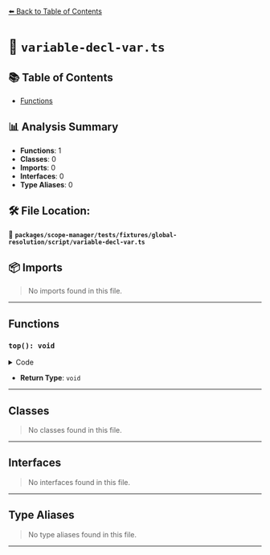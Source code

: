 [⬅️ Back to Table of Contents](../../../../../../index.md)

# 📄 `variable-decl-var.ts`

## 📚 Table of Contents

- [Functions](#functions)

## 📊 Analysis Summary

- **Functions**: 1
- **Classes**: 0
- **Imports**: 0
- **Interfaces**: 0
- **Type Aliases**: 0

## 🛠️ File Location:
📂 **`packages/scope-manager/tests/fixtures/global-resolution/script/variable-decl-var.ts`**

## 📦 Imports

> No imports found in this file.


---

## Functions

### `top(): void`

<details><summary>Code</summary>

```ts
() => {}
```
</details>

- **Return Type**: `void`

---

## Classes

> No classes found in this file.


---

## Interfaces

> No interfaces found in this file.


---

## Type Aliases

> No type aliases found in this file.


---